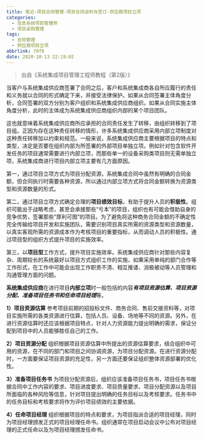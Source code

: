 ```yaml
---
title: 笔记-项目合同管理-项目合同谈判与签订-供应商项目立项
categories:
  - 信息系统项目管理师
  - 项目采购管理
tags:
  - 合同管理
  - 供应商项目立项
abbrlink: 78f8
date: 2020-10-13 22:19:02
---
```


> 出自《系统集成项目管理工程师教程（第2版）》

当客户与系统集成供应商签署了合同之后，客户和系统集成商各自所应履行的责任和义务就以合同的形式确定下来，并接受法律保护。如果从合同签署主体角度分析，合同签署的双方分别为客户组织和系统集成供应商组织。如果从合同实施主体角度分析，此时的主体成为系统集成供应商组织内部的某个项目团队。

这也就意味着系统集成供应商所应承担的合同责任发生了转移，由组织转移到了项目组。正因为存在这种责任转移的情形，许多系统集成供应商采用内部立项制度对这种责任转移加以约束和规范。一般来说，系统集成供应商主要根据项目的特点和类型，决定是否要在组织内部为所签署的外部项目单独立项。例如针对包含软件开发任务的项目通常需要进行内部立项，而那些单一的设备采购类项目则无需单独立项，系统集成商进行项目内部立项主要有几方面原因。

第一，通过项目立项方式为项目分配资源，系统集成合同中虽然有明确的合同金额，但合同执行时需要各种资源，所以通过内部立项方式将合同金额转换为资源类型和资源数量的形式。

第二，通过项目立项方式确定合理的**项目绩效目标**，有助于提升人员的**积极性**。组织可能出于战略考虑，甚至会承接那些“亏本”的项目，组织也有可能会借助自身的竞争优势，签署那些“厚利可图”的项目。为了避免将这种商务合同金额的不确定性完全传输给项目开发和实施团队，需要识别项目真实所需的资源类型和资源数量，以真实客观所需的资源成本作为考核项目的重要指标，从而调动人员的积极性。通过项目型的组织方式提升项目的实施效率。

第三，以**项目型**工作方式，提升项目实施效率。系统集成供应商针对那些内容复杂、周期较长的系统最好以项目方式组织工作的实施，如果采用单纯的部门合作等工作形式，在工作中可能会出现工作职责不清、相互推诿、消极被动等人员管理和沟通管理方面的问题。

**系统集成供应商**在进行项目**内部立项**时一般包括的内容***有项目资源估算、项目资源分配、准备项目任务书和任命项目经理***等。

**1）项目资源估算**
参考项目前期的招投标文件、商务合同、售前交接资料等，对项目实施所需的各类资源进行估算，包括人员、设备、场地等不同的资源。另外，在进行资源估算时还应该根据项目特点，针对人力资源能力提出明确的需求，保证分配到项目中的人员能够胜任自己的工作。

**2）项目资源分配**
组织根据项目资源估算中所提出的资源估算要求，结合组织中可用的资源，在不同的部门和项目之间协调资源，为项目分配资源。在进行资源分配时，一方面要保证项目资源的充足性，另一方面还要保证组织整体资源部署的优化性。

**3）准备项目任务书**
为项目分配资源后，组织应该准备项目任务书，项目任务书根据合同中工作内容的要求、项目进度要求、项目质量要求、项目分配资源以及项目所面临的各种风险等信息，针对项目提出明确的任务目标以及考核要求。任务书中的任务目标和考核要求将作为评价项目绩效的主要依据。

**4）任命项目经理**
组织根据项目的特点和要求，为项目指派合适的项目经理，同时为项目经理颁发正式的项目经理任命书。组织通常在项目启动会议中公布对项目经理的正式任命以及为项目经理颁发任命书。
